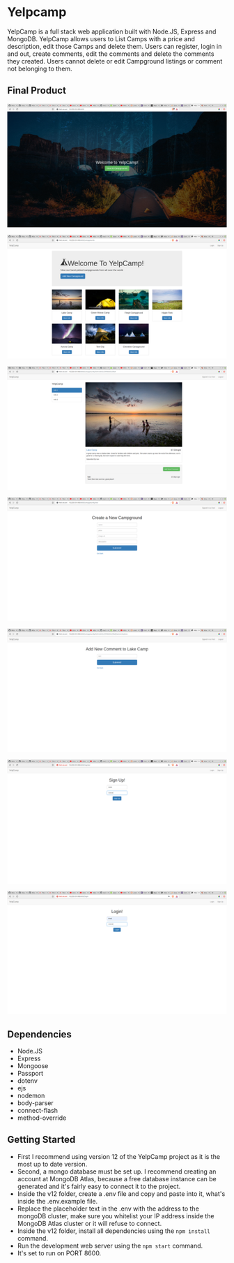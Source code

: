 # Yelpcamp

YelpCamp is a full stack web application built with Node.JS, Express and MongoDB.
YelpCamp allows users to List Camps with a price and description, edit those Camps and delete them. Users can register, login in and out, create comments, edit the comments and delete the comments they created. Users cannot delete or edit Campground listings or comment not belonging to them.

## Final Product

!["YelpCamp's landing page with a background image carrousel."](https://github.com/AtlasSkyholder/Yelpcamp/blob/master/docs/landingPage.png?raw=true)

!["YelpCamp's Campground Listing page."](https://github.com/AtlasSkyholder/Yelpcamp/blob/master/docs/indexPage.png?raw=true)

!["Example of a listed Campground."](https://github.com/AtlasSkyholder/Yelpcamp/blob/master/docs/ListedCampground.png?raw=true)

!["YelpCamp page for creating a new Campground listing."](https://github.com/AtlasSkyholder/Yelpcamp/blob/master/docs/createCampground.png?raw=true)

!["YelpCamp page for creating a new comment on an existing Campground listing."](https://github.com/AtlasSkyholder/Yelpcamp/blob/master/docs/addComment.png?raw=true)

!["YelpCamp page for registering a new user."](https://github.com/AtlasSkyholder/Yelpcamp/blob/master/docs/RegisterPage.png?raw=true)

!["YelpCamp page for logging in an existing user."](https://github.com/AtlasSkyholder/Yelpcamp/blob/master/docs/LoginPage.png?raw=true)

## Dependencies

- Node.JS
- Express
- Mongoose
- Passport
- dotenv
- ejs
- nodemon
- body-parser
- connect-flash
- method-override

## Getting Started

- First I recommend using version 12 of the YelpCamp project as it is the most up to date version.
- Second, a mongo database must be set up. I recommend creating an account at MongoDB Atlas, because a free database instance can be generated and it's fairly easy to connect it to the project.
- Inside the v12 folder, create a .env file and copy and paste into it, what's inside the .env.example file.
- Replace the placeholder text in the .env with the address to the mongoDB cluster, make sure you whitelist your IP address inside the MongoDB Atlas cluster or it will refuse to connect.
- Inside the v12 folder, install all dependencies using the `npm install` command.
- Run the development web server using the `npm start` command.
- It's set to run on PORT 8600.